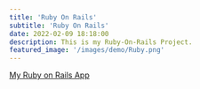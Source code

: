 ```yaml
---
title: 'Ruby On Rails'
subtitle: 'Ruby On Rails'
date: 2022-02-09 18:18:00
description: This is my Ruby-On-Rails Project.
featured_image: '/images/demo/Ruby.png'
---
```

[My Ruby on Rails App](https://ruby.pcservice.business)